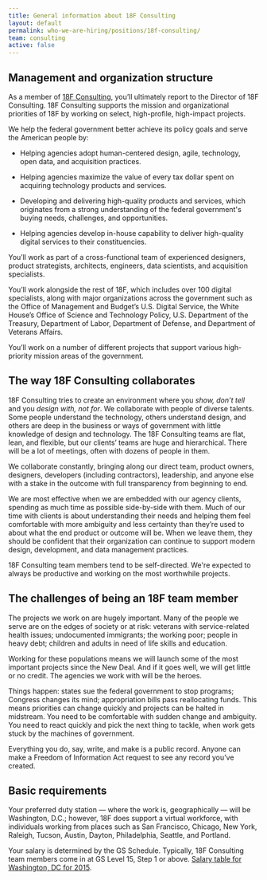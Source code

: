 ```yaml
---
title: General information about 18F Consulting
layout: default
permalink: who-we-are-hiring/positions/18f-consulting/
team: consulting
active: false
---
```

## Management and organization structure

As a member of [18F Consulting](https://18f.gsa.gov/consulting/), you’ll
ultimately report to the Director of 18F Consulting. 18F Consulting
supports the mission and organizational priorities of 18F by working on
select, high-profile, high-impact projects.

We help the federal government better achieve its policy goals and serve
the American people by:

-   Helping agencies adopt human-centered design, agile, technology, open data, and acquisition practices.

-   Helping agencies maximize the value of every tax dollar spent on acquiring technology products and services.

-   Developing and delivering high-quality products and services, which originates from a strong understanding of the federal government's buying needs, challenges, and opportunities.

-   Helping agencies develop in-house capability to deliver high-quality digital services to their constituencies.

You’ll work as part of a cross-functional team of experienced designers,
product strategists, architects, engineers, data scientists, and
acquisition specialists.

You’ll work alongside the rest of 18F, which includes over 100 digital
specialists, along with major organizations across the government such
as the Office of Management and Budget’s U.S. Digital Service, the White
House’s Office of Science and Technology Policy, U.S. Department of the
Treasury, Department of Labor, Department of Defense, and Department of
Veterans Affairs.

You’ll work on a number of different projects that support various
high-priority mission areas of the government.

## The way 18F Consulting collaborates

18F Consulting tries to create an environment where you *show, don’t
tell* and you *design with, not for*. We collaborate with people of
diverse talents. Some people understand the technology, others
understand design, and others are deep in the business or ways of
government with little knowledge of design and technology. The 18F
Consulting teams are flat, lean, and flexible, but our clients’ teams
are huge and hierarchical. There will be a lot of meetings, often with
dozens of people in them.

We collaborate constantly, bringing along our direct team, product
owners, designers, developers (including contractors), leadership, and
anyone else with a stake in the outcome with full transparency from
beginning to end.

We are most effective when we are embedded with our agency clients,
spending as much time as possible side-by-side with them. Much of our
time with clients is about understanding their needs and helping them
feel comfortable with more ambiguity and less certainty than they’re
used to about what the end product or outcome will be. When we leave
them, they should be confident that their organization can continue to
support modern design, development, and data management practices.

18F Consulting team members tend to be self-directed. We're expected to
always be productive and working on the most worthwhile projects.

## The challenges of being an 18F team member

The projects we work on are hugely important. Many of the people we
serve are on the edges of society or at risk: veterans with
service-related health issues; undocumented immigrants; the working
poor; people in heavy debt; children and adults in need of life skills
and education.

Working for these populations means we will launch some of the most
important projects since the New Deal. And if it goes well, we will get
little or no credit. The agencies we work with will be the heroes.

Things happen: states sue the federal government to stop programs;
Congress changes its mind; appropriation bills pass reallocating funds.
This means priorities can change quickly and projects can be halted in
midstream. You need to be comfortable with sudden change and ambiguity.
You need to react quickly and pick the next thing to tackle, when work
gets stuck by the machines of government.

Everything you do, say, write, and make is a public record. Anyone can
make a Freedom of Information Act request to see any record you’ve
created.

## Basic requirements

Your preferred duty station — where the work is, geographically — will
be Washington, D.C.; however, 18F does support a virtual workforce, with
individuals working from places such as San Francisco, Chicago, New
York, Raleigh, Tucson, Austin, Dayton, Philadelphia, Seattle, and
Portland.

Your salary is determined by the GS Schedule. Typically, 18F Consulting
team members come in at GS Level 15, Step 1 or above. [Salary table for
Washington, DC for
2015](https://www.opm.gov/policy-data-oversight/pay-leave/salaries-wages/salary-tables/15Tables/html/DCB.aspx).
